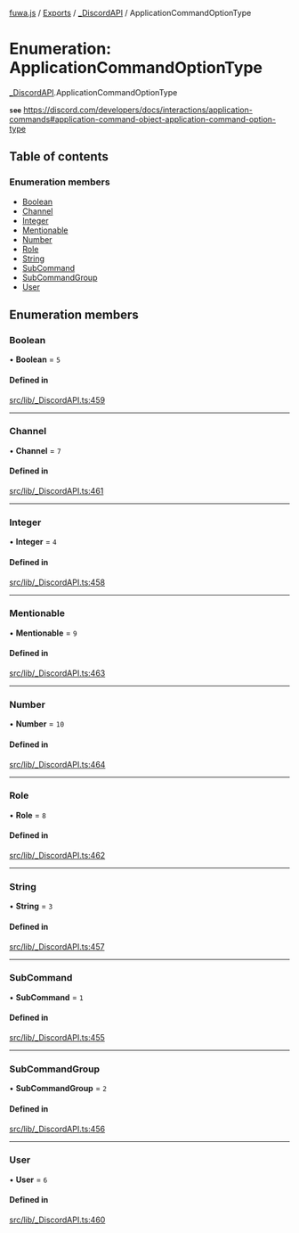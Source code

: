 [fuwa.js](../README.md) / [Exports](../modules.md) / [\_DiscordAPI](../modules/_DiscordAPI.md) / ApplicationCommandOptionType

# Enumeration: ApplicationCommandOptionType

[_DiscordAPI](../modules/_DiscordAPI.md).ApplicationCommandOptionType

**`see`** https://discord.com/developers/docs/interactions/application-commands#application-command-object-application-command-option-type

## Table of contents

### Enumeration members

- [Boolean](_DiscordAPI.ApplicationCommandOptionType.md#boolean)
- [Channel](_DiscordAPI.ApplicationCommandOptionType.md#channel)
- [Integer](_DiscordAPI.ApplicationCommandOptionType.md#integer)
- [Mentionable](_DiscordAPI.ApplicationCommandOptionType.md#mentionable)
- [Number](_DiscordAPI.ApplicationCommandOptionType.md#number)
- [Role](_DiscordAPI.ApplicationCommandOptionType.md#role)
- [String](_DiscordAPI.ApplicationCommandOptionType.md#string)
- [SubCommand](_DiscordAPI.ApplicationCommandOptionType.md#subcommand)
- [SubCommandGroup](_DiscordAPI.ApplicationCommandOptionType.md#subcommandgroup)
- [User](_DiscordAPI.ApplicationCommandOptionType.md#user)

## Enumeration members

### Boolean

• **Boolean** = `5`

#### Defined in

[src/lib/_DiscordAPI.ts:459](https://github.com/Fuwajs/Fuwa.js/blob/d4e1de5/src/lib/_DiscordAPI.ts#L459)

___

### Channel

• **Channel** = `7`

#### Defined in

[src/lib/_DiscordAPI.ts:461](https://github.com/Fuwajs/Fuwa.js/blob/d4e1de5/src/lib/_DiscordAPI.ts#L461)

___

### Integer

• **Integer** = `4`

#### Defined in

[src/lib/_DiscordAPI.ts:458](https://github.com/Fuwajs/Fuwa.js/blob/d4e1de5/src/lib/_DiscordAPI.ts#L458)

___

### Mentionable

• **Mentionable** = `9`

#### Defined in

[src/lib/_DiscordAPI.ts:463](https://github.com/Fuwajs/Fuwa.js/blob/d4e1de5/src/lib/_DiscordAPI.ts#L463)

___

### Number

• **Number** = `10`

#### Defined in

[src/lib/_DiscordAPI.ts:464](https://github.com/Fuwajs/Fuwa.js/blob/d4e1de5/src/lib/_DiscordAPI.ts#L464)

___

### Role

• **Role** = `8`

#### Defined in

[src/lib/_DiscordAPI.ts:462](https://github.com/Fuwajs/Fuwa.js/blob/d4e1de5/src/lib/_DiscordAPI.ts#L462)

___

### String

• **String** = `3`

#### Defined in

[src/lib/_DiscordAPI.ts:457](https://github.com/Fuwajs/Fuwa.js/blob/d4e1de5/src/lib/_DiscordAPI.ts#L457)

___

### SubCommand

• **SubCommand** = `1`

#### Defined in

[src/lib/_DiscordAPI.ts:455](https://github.com/Fuwajs/Fuwa.js/blob/d4e1de5/src/lib/_DiscordAPI.ts#L455)

___

### SubCommandGroup

• **SubCommandGroup** = `2`

#### Defined in

[src/lib/_DiscordAPI.ts:456](https://github.com/Fuwajs/Fuwa.js/blob/d4e1de5/src/lib/_DiscordAPI.ts#L456)

___

### User

• **User** = `6`

#### Defined in

[src/lib/_DiscordAPI.ts:460](https://github.com/Fuwajs/Fuwa.js/blob/d4e1de5/src/lib/_DiscordAPI.ts#L460)
